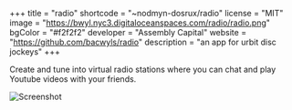 +++
title = "radio"
shortcode = "~nodmyn-dosrux/radio"
license = "MIT"
image = "https://bwyl.nyc3.digitaloceanspaces.com/radio/radio.png"
bgColor = "#f2f2f2"
developer = "Assembly Capital"
website = "https://github.com/bacwyls/radio"
description = "an app for urbit disc jockeys"
+++

Create and tune into virtual radio stations where you can chat and play Youtube videos with your friends.

![Screenshot](https://storage.googleapis.com/media.urbit.org/site/ecosystem/applications/radio.png)

